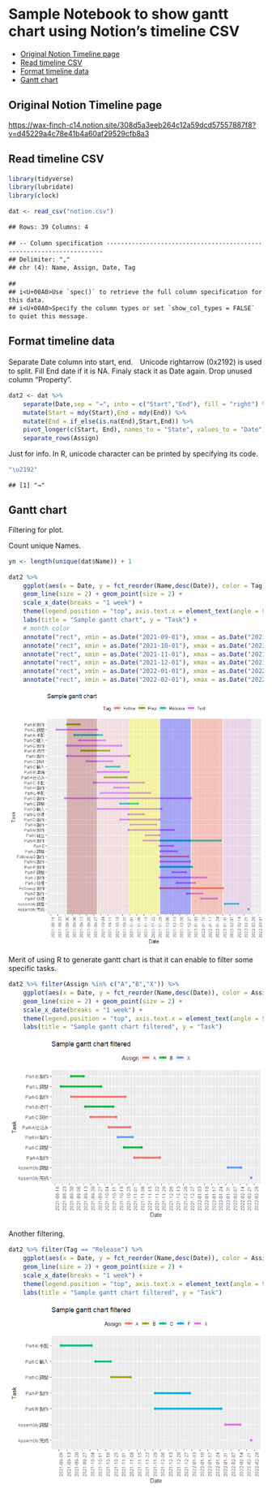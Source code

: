 Sample Notebook to show gantt chart using Notion’s timeline CSV
================

-   [Original Notion Timeline page](#original-notion-timeline-page)
-   [Read timeline CSV](#read-timeline-csv)
-   [Format timeline data](#format-timeline-data)
-   [Gantt chart](#gantt-chart)

## Original Notion Timeline page

<https://wax-finch-c14.notion.site/308d5a3eeb264c12a59dcd57557887f8?v=d45229a4c78e41b4a60af29529cfb8a3>

## Read timeline CSV

``` r
library(tidyverse)
library(lubridate)
library(clock)
```

``` r
dat <- read_csv("notion.csv")
```

    ## Rows: 39 Columns: 4

    ## -- Column specification ---------------------------------------------------------------------
    ## Delimiter: ","
    ## chr (4): Name, Assign, Date, Tag

    ## 
    ## i<U+00A0>Use `spec()` to retrieve the full column specification for this data.
    ## i<U+00A0>Specify the column types or set `show_col_types = FALSE` to quiet this message.

## Format timeline data

Separate Date column into start, end.　Unicode rightarrow (0x2192) is
used to split. Fill End date if it is NA. Finaly stack it as Date again.
Drop unused column “Property”.

``` r
dat2 <- dat %>% 
    separate(Date,sep = "→", into = c("Start","End"), fill = "right") %>% 
    mutate(Start = mdy(Start),End = mdy(End)) %>% 
    mutate(End = if_else(is.na(End),Start,End)) %>% 
    pivot_longer(c(Start, End), names_to = "State", values_to = "Date") %>% 
    separate_rows(Assign)
```

Just for info. In R, unicode character can be printed by specifying its
code.

``` r
"\u2192"
```

    ## [1] "→"

## Gantt chart

Filtering for plot.

Count unique Names.

``` r
yn <- length(unique(dat$Name)) + 1
```

``` r
dat2 %>% 
    ggplot(aes(x = Date, y = fct_reorder(Name,desc(Date)), color = Tag)) +
    geom_line(size = 2) + geom_point(size = 2) + 
    scale_x_date(breaks = "1 week") + 
    theme(legend.position = "top", axis.text.x = element_text(angle = 90)) +
    labs(title = "Sample gantt chart", y = "Task") + 
    # month color 
    annotate("rect", xmin = as.Date("2021-09-01"), xmax = as.Date("2021-09-30"), ymin = 0, ymax = yn, fill = "brown", alpha = 0.3) + 
    annotate("rect", xmin = as.Date("2021-10-01"), xmax = as.Date("2021-10-31"), ymin = 0, ymax = yn, fill = "pink", alpha = 0.3) +
    annotate("rect", xmin = as.Date("2021-11-01"), xmax = as.Date("2021-11-30"), ymin = 0, ymax = yn, fill = "yellow", alpha = 0.3) + 
    annotate("rect", xmin = as.Date("2021-12-01"), xmax = as.Date("2021-12-31"), ymin = 0, ymax = yn, fill = "blue", alpha = 0.3) +
    annotate("rect", xmin = as.Date("2022-01-01"), xmax = as.Date("2022-01-31"), ymin = 0, ymax = yn, fill = "tomato", alpha = 0.3) + 
    annotate("rect", xmin = as.Date("2022-02-01"), xmax = as.Date("2022-02-28"), ymin = 0, ymax = yn, fill = "plum", alpha = 0.3)
```

![](notionganttchart_files/figure-gfm/unnamed-chunk-13-1.png)<!-- -->

Merit of using R to generate gantt chart is that it can enable to filter
some specific tasks.

``` r
dat2 %>% filter(Assign %in% c("A","B","X")) %>% 
    ggplot(aes(x = Date, y = fct_reorder(Name,desc(Date)), color = Assign)) +
    geom_line(size = 2) + geom_point(size = 2) + 
    scale_x_date(breaks = "1 week") + 
    theme(legend.position = "top", axis.text.x = element_text(angle = 90)) +
    labs(title = "Sample gantt chart filtered", y = "Task")
```

![](notionganttchart_files/figure-gfm/unnamed-chunk-14-1.png)<!-- -->

Another filtering.

``` r
dat2 %>% filter(Tag == "Release") %>% 
    ggplot(aes(x = Date, y = fct_reorder(Name,desc(Date)), color = Assign)) +
    geom_line(size = 2) + geom_point(size = 2) + 
    scale_x_date(breaks = "1 week") + 
    theme(legend.position = "top", axis.text.x = element_text(angle = 90)) +
    labs(title = "Sample gantt chart filtered", y = "Task")
```

![](notionganttchart_files/figure-gfm/unnamed-chunk-15-1.png)<!-- -->
